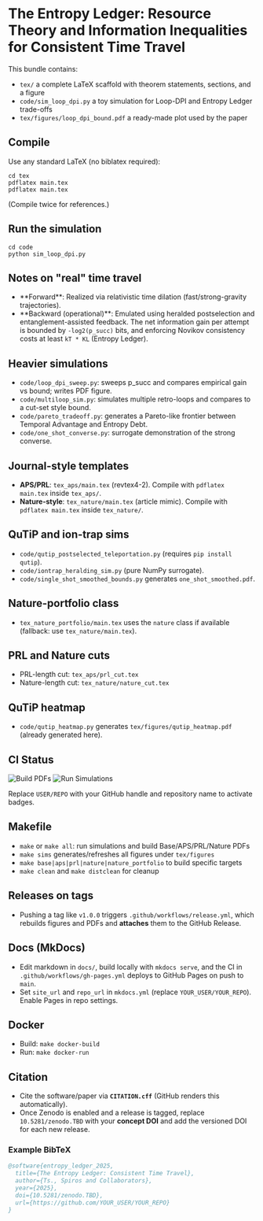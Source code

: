 
# The Entropy Ledger: Resource Theory and Information Inequalities for Consistent Time Travel

This bundle contains:
- `tex/` a complete LaTeX scaffold with theorem statements, sections, and a figure
- `code/sim_loop_dpi.py` a toy simulation for Loop-DPI and Entropy Ledger trade-offs
- `tex/figures/loop_dpi_bound.pdf` a ready-made plot used by the paper

## Compile
Use any standard LaTeX (no biblatex required):
```
cd tex
pdflatex main.tex
pdflatex main.tex
```
(Compile twice for references.)

## Run the simulation
```
cd code
python sim_loop_dpi.py
```

## Notes on "real" time travel
- \*\*Forward\*\*: Realized via relativistic time dilation (fast/strong-gravity trajectories).
- \*\*Backward (operational)\*\*: Emulated using heralded postselection and entanglement-assisted feedback. The net information gain per attempt is bounded by `-log2(p_succ)` bits, and enforcing Novikov consistency costs at least `kT * KL` (Entropy Ledger).


## Heavier simulations
- `code/loop_dpi_sweep.py`: sweeps p_succ and compares empirical gain vs bound; writes PDF figure.
- `code/multiloop_sim.py`: simulates multiple retro-loops and compares to a cut-set style bound.
- `code/pareto_tradeoff.py`: generates a Pareto-like frontier between Temporal Advantage and Entropy Debt.
- `code/one_shot_converse.py`: surrogate demonstration of the strong converse.


## Journal-style templates
- **APS/PRL**: `tex_aps/main.tex` (revtex4-2). Compile with `pdflatex main.tex` inside `tex_aps/`.
- **Nature-style**: `tex_nature/main.tex` (article mimic). Compile with `pdflatex main.tex` inside `tex_nature/`.

## QuTiP and ion-trap sims
- `code/qutip_postselected_teleportation.py` (requires `pip install qutip`).
- `code/iontrap_heralding_sim.py` (pure NumPy surrogate).
- `code/single_shot_smoothed_bounds.py` generates `one_shot_smoothed.pdf`.


## Nature-portfolio class
- `tex_nature_portfolio/main.tex` uses the `nature` class if available (fallback: use `tex_nature/main.tex`).

## PRL and Nature cuts
- PRL-length cut: `tex_aps/prl_cut.tex`
- Nature-length cut: `tex_nature/nature_cut.tex`

## QuTiP heatmap
- `code/qutip_heatmap.py` generates `tex/figures/qutip_heatmap.pdf` (already generated here).


## CI Status
![Build PDFs](https://github.com/USER/REPO/actions/workflows/latex.yml/badge.svg) ![Run Simulations](https://github.com/USER/REPO/actions/workflows/simulations.yml/badge.svg)

Replace `USER/REPO` with your GitHub handle and repository name to activate badges.


## Makefile
- `make` or `make all`: run simulations and build Base/APS/PRL/Nature PDFs
- `make sims` generates/refreshes all figures under `tex/figures`
- `make base|aps|prl|nature|nature_portfolio` to build specific targets
- `make clean` and `make distclean` for cleanup

## Releases on tags
- Pushing a tag like `v1.0.0` triggers `.github/workflows/release.yml`, which rebuilds figures and PDFs and **attaches** them to the GitHub Release.


## Docs (MkDocs)
- Edit markdown in `docs/`, build locally with `mkdocs serve`, and the CI in `.github/workflows/gh-pages.yml` deploys to GitHub Pages on push to `main`.
- Set `site_url` and `repo_url` in `mkdocs.yml` (replace `YOUR_USER/YOUR_REPO`). Enable Pages in repo settings.

## Docker
- Build: `make docker-build`
- Run: `make docker-run`


## Citation
- Cite the software/paper via **`CITATION.cff`** (GitHub renders this automatically).
- Once Zenodo is enabled and a release is tagged, replace `10.5281/zenodo.TBD` with your **concept DOI** and add the versioned DOI for each new release.

### Example BibTeX
```bibtex
@software{entropy_ledger_2025,
  title={The Entropy Ledger: Consistent Time Travel},
  author={Ts., Spiros and Collaborators},
  year={2025},
  doi={10.5281/zenodo.TBD},
  url={https://github.com/YOUR_USER/YOUR_REPO}
}
```
